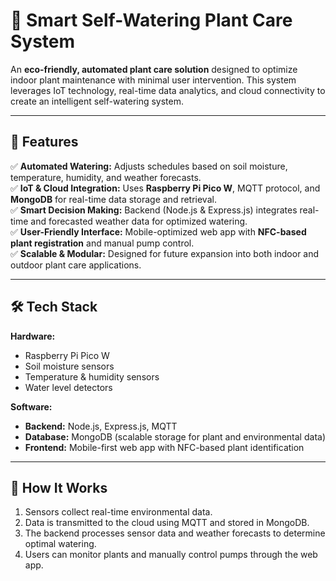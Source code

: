 # 🌱 Smart Self-Watering Plant Care System  

An **eco-friendly, automated plant care solution** designed to optimize indoor plant maintenance with minimal user intervention. This system leverages IoT technology, real-time data analytics, and cloud connectivity to create an intelligent self-watering system.  

---

## 🚀 Features  
✅ **Automated Watering:** Adjusts schedules based on soil moisture, temperature, humidity, and weather forecasts.  
✅ **IoT & Cloud Integration:** Uses **Raspberry Pi Pico W**, MQTT protocol, and **MongoDB** for real-time data storage and retrieval.  
✅ **Smart Decision Making:** Backend (Node.js & Express.js) integrates real-time and forecasted weather data for optimized watering.  
✅ **User-Friendly Interface:** Mobile-optimized web app with **NFC-based plant registration** and manual pump control.  
✅ **Scalable & Modular:** Designed for future expansion into both indoor and outdoor plant care applications.  

---

## 🛠️ Tech Stack  
**Hardware:**  
- Raspberry Pi Pico W  
- Soil moisture sensors  
- Temperature & humidity sensors  
- Water level detectors  

**Software:**  
- **Backend:** Node.js, Express.js, MQTT  
- **Database:** MongoDB (scalable storage for plant and environmental data)  
- **Frontend:** Mobile-first web app with NFC-based plant identification  

---

## 📖 How It Works  
1. Sensors collect real-time environmental data.  
2. Data is transmitted to the cloud using MQTT and stored in MongoDB.  
3. The backend processes sensor data and weather forecasts to determine optimal watering.  
4. Users can monitor plants and manually control pumps through the web app. 
